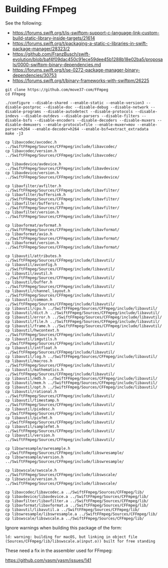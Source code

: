 # Building FFmpeg

See the following:

* https://forums.swift.org/t/is-swiftpm-support-c-language-link-custom-build-static-library-inside-targets/21614
* https://forums.swift.org/t/packaging-a-static-c-libraries-in-swift-package-manager/28323/2
* https://github.com/FranzBusch/swift-evolution/blob/baf4f09dac450c91ece59dee45b1288b18e02ba5/proposals/0000-swiftpm-binary-dependencies.md
* https://forums.swift.org/t/se-0272-package-manager-binary-dependencies/30753
* https://forums.swift.org/t/binary-frameworks-with-swiftpm/26225

```
git clone https://github.com/move37-com/FFmpeg
cd FFmpeg

./configure --disable-shared --enable-static --enable-version3 --disable-postproc --disable-doc --disable-debug --disable-network --disable-programs --disable-autodetect --disable-protocols --disable-indevs --disable-outdevs --disable-parsers --disable-filters --disable-bsfs --disable-encoders --disable-decoders --disable-muxers --disable-demuxers --enable-protocol=file --enable-muxer=mov --enable-parser=h264 --enable-decoder=h264 --enable-bsf=extract_extradata 
make -j3

cp libavcodec/avcodec.h ../SwiftFFmpeg/Sources/CFFmpeg/include/libavcodec/
cp libavcodec/version.h ../SwiftFFmpeg/Sources/CFFmpeg/include/libavcodec/

cp libavdevice/avdevice.h ../SwiftFFmpeg/Sources/CFFmpeg/include/libavdevice/
cp libavdevice/version.h ../SwiftFFmpeg/Sources/CFFmpeg/include/libavdevice/

cp libavfilter/avfilter.h ../SwiftFFmpeg/Sources/CFFmpeg/include/libavfilter/
cp libavfilter/buffersink.h ../SwiftFFmpeg/Sources/CFFmpeg/include/libavfilter/
cp libavfilter/buffersrc.h ../SwiftFFmpeg/Sources/CFFmpeg/include/libavfilter/
cp libavfilter/version.h ../SwiftFFmpeg/Sources/CFFmpeg/include/libavfilter/

cp libavformat/avformat.h ../SwiftFFmpeg/Sources/CFFmpeg/include/libavformat/
cp libavformat/avio.h ../SwiftFFmpeg/Sources/CFFmpeg/include/libavformat/
cp libavformat/version.h ../SwiftFFmpeg/Sources/CFFmpeg/include/libavformat/

cp libavutil/attributes.h ../SwiftFFmpeg/Sources/CFFmpeg/include/libavutil/
cp libavutil/avconfig.h ../SwiftFFmpeg/Sources/CFFmpeg/include/libavutil/
cp libavutil/avutil.h ../SwiftFFmpeg/Sources/CFFmpeg/include/libavutil/
cp libavutil/buffer.h ../SwiftFFmpeg/Sources/CFFmpeg/include/libavutil/
cp libavutil/channel_layout.h ../SwiftFFmpeg/Sources/CFFmpeg/include/libavutil/
cp libavutil/common.h ../SwiftFFmpeg/Sources/CFFmpeg/include/libavutil/
cp libavutil/cpu.h ../SwiftFFmpeg/Sources/CFFmpeg/include/libavutil/
cp libavutil/dict.h ../SwiftFFmpeg/Sources/CFFmpeg/include/libavutil/
cp libavutil/error.h ../SwiftFFmpeg/Sources/CFFmpeg/include/libavutil/
cp libavutil/file.h ../SwiftFFmpeg/Sources/CFFmpeg/include/libavutil/
cp libavutil/frame.h ../SwiftFFmpeg/Sources/CFFmpeg/include/libavutil/
cp libavutil/hwcontext.h ../SwiftFFmpeg/Sources/CFFmpeg/include/libavutil/
cp libavutil/imgutils.h ../SwiftFFmpeg/Sources/CFFmpeg/include/libavutil/
cp libavutil/intfloat.h ../SwiftFFmpeg/Sources/CFFmpeg/include/libavutil/
cp libavutil/log.h ../SwiftFFmpeg/Sources/CFFmpeg/include/libavutil/
cp libavutil/macros.h ../SwiftFFmpeg/Sources/CFFmpeg/include/libavutil/
cp libavutil/mathematics.h ../SwiftFFmpeg/Sources/CFFmpeg/include/libavutil/
cp libavutil/md5.h ../SwiftFFmpeg/Sources/CFFmpeg/include/libavutil/
cp libavutil/mem.h ../SwiftFFmpeg/Sources/CFFmpeg/include/libavutil/
cp libavutil/opt.h ../SwiftFFmpeg/Sources/CFFmpeg/include/libavutil/
cp libavutil/rational.h ../SwiftFFmpeg/Sources/CFFmpeg/include/libavutil/
cp libavutil/timestamp.h ../SwiftFFmpeg/Sources/CFFmpeg/include/libavutil/
cp libavutil/pixdesc.h ../SwiftFFmpeg/Sources/CFFmpeg/include/libavutil/
cp libavutil/pixfmt.h ../SwiftFFmpeg/Sources/CFFmpeg/include/libavutil/
cp libavutil/samplefmt.h ../SwiftFFmpeg/Sources/CFFmpeg/include/libavutil/
cp libavutil/version.h ../SwiftFFmpeg/Sources/CFFmpeg/include/libavutil/

cp libswresample/swresample.h ../SwiftFFmpeg/Sources/CFFmpeg/include/libswresample/
cp libswresample/version.h ../SwiftFFmpeg/Sources/CFFmpeg/include/libswresample/

cp libswscale/swscale.h ../SwiftFFmpeg/Sources/CFFmpeg/include/libswscale/
cp libswscale/version.h ../SwiftFFmpeg/Sources/CFFmpeg/include/libswscale/

cp libavcodec/libavcodec.a ../SwiftFFmpeg/Sources/CFFmpeg/lib/
cp libavdevice/libavdevice.a ../SwiftFFmpeg/Sources/CFFmpeg/lib/
cp libavfilter/libavfilter.a ../SwiftFFmpeg/Sources/CFFmpeg/lib/
cp libavformat/libavformat.a ../SwiftFFmpeg/Sources/CFFmpeg/lib/
cp libavutil/libavutil.a ../SwiftFFmpeg/Sources/CFFmpeg/lib/
cp libswresample/libswresample.a ../SwiftFFmpeg/Sources/CFFmpeg/lib/
cp libswscale/libswscale.a ../SwiftFFmpeg/Sources/CFFmpeg/lib/
```

Ignore warnings when building this package of the form:

`ld: warning: building for macOS, but linking in object file (Sources/CFFmpeg/lib/libswscale.a(input.o)) built for free standing`

These need a fix in the assembler used for FFmpeg:

https://github.com/yasm/yasm/issues/141

